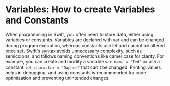 # Variables: How to create Variables and Constants
When programming in Swift, you often need to store data, either using variables or constants. Variables are declared with var and can be changed during program execution, whereas constants use let and cannot be altered once set. Swift's syntax avoids unnecessary complexity, such as semicolons, and follows naming conventions like camel case for clarity. For example, you can create and modify a variable ```var name = "Ted"``` or use a constant ```let character = "Daphne"``` that can't be changed. Printing values helps in debugging, and using constants is recommended for code optimization and preventing unintended changes.
